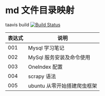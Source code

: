 # md 文件目录映射

taavis build [![Build Status](https://travis-ci.org/yikwing/Blog.svg?branch=master)](https://travis-ci.org/yikwing/Blog)

| 表达式 | 说明                        |
| ------ | --------------------------- |
| 001    | Mysql 学习笔记              |
| 002    | MySql 服务安装及命令使用    |
| 003    | OneIndex 配置               |
| 004    | scrapy 语法                 |
| 005    | ubuntu 从零开始搭建爬虫框架 |
